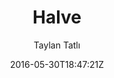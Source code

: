 ---
title: "Halve"
github: https://github.com/TaylanTatli/Halve
demo: http://taylantatli.github.io/Halve
author: Taylan Tatlı
ssg:
  - Jekyll
cms:
  - No Cms
date: 2016-05-30T18:47:21Z
github_branch: master
description: "Stylish Two-Column Jekyll Theme"
---